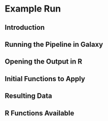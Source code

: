 # Example Run

## Introduction



## Running the Pipeline in Galaxy
## Opening the Output in R
## Initial Functions to Apply
## Resulting Data
## R Functions Available
